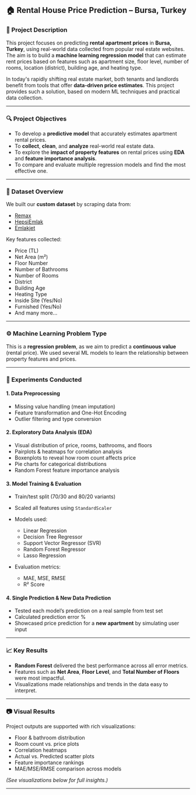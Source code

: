 ## 🏠 Rental House Price Prediction – Bursa, Turkey

### 📌 Project Description

This project focuses on predicting **rental apartment prices** in **Bursa, Turkey**, using real-world data collected from popular real estate websites. The aim is to build a **machine learning regression model** that can estimate rent prices based on features such as apartment size, floor level, number of rooms, location (district), building age, and heating type.

In today's rapidly shifting real estate market, both tenants and landlords benefit from tools that offer **data-driven price estimates**. This project provides such a solution, based on modern ML techniques and practical data collection.

---

### 🔍 Project Objectives

* To develop a **predictive model** that accurately estimates apartment rental prices.
* To **collect**, **clean**, and **analyze** real-world real estate data.
* To explore the **impact of property features** on rental prices using **EDA** and **feature importance analysis**.
* To compare and evaluate multiple regression models and find the most effective one.

---

### 📁 Dataset Overview

We built our **custom dataset** by scraping data from:

* [Remax](https://www.remax.com.tr/)
* [HepsiEmlak](https://www.hepsiemlak.com/)
* [Emlakjet](https://www.emlakjet.com/)

Key features collected:

* Price (TL)
* Net Area (m²)
* Floor Number
* Number of Bathrooms
* Number of Rooms
* District
* Building Age
* Heating Type
* Inside Site (Yes/No)
* Furnished (Yes/No)
* And many more...

---

### ⚙️ Machine Learning Problem Type

This is a **regression problem**, as we aim to predict a **continuous value** (rental price). We used several ML models to learn the relationship between property features and prices.

---

### 🧪 Experiments Conducted

#### 1. **Data Preprocessing**

* Missing value handling (mean imputation)
* Feature transformation and One-Hot Encoding
* Outlier filtering and type conversion

#### 2. **Exploratory Data Analysis (EDA)**

* Visual distribution of price, rooms, bathrooms, and floors
* Pairplots & heatmaps for correlation analysis
* Boxenplots to reveal how room count affects price
* Pie charts for categorical distributions
* Random Forest feature importance analysis

#### 3. **Model Training & Evaluation**

* Train/test split (70/30 and 80/20 variants)
* Scaled all features using `StandardScaler`
* Models used:

  * Linear Regression
  * Decision Tree Regressor
  * Support Vector Regressor (SVR)
  * Random Forest Regressor
  * Lasso Regression
* Evaluation metrics:

  * MAE, MSE, RMSE
  * R² Score

#### 4. **Single Prediction & New Data Prediction**

* Tested each model’s prediction on a real sample from test set
* Calculated prediction error %
* Showcased price prediction for a **new apartment** by simulating user input

---

### 📈 Key Results

* **Random Forest** delivered the best performance across all error metrics.
* Features such as **Net Area**, **Floor Level**, and **Total Number of Floors** were most impactful.
* Visualizations made relationships and trends in the data easy to interpret.

---

### 📷 Visual Results

Project outputs are supported with rich visualizations:

* Floor & bathroom distribution
* Room count vs. price plots
* Correlation heatmaps
* Actual vs. Predicted scatter plots
* Feature importance rankings
* MAE/MSE/RMSE comparison across models

*(See visualizations below for full insights.)*

---

